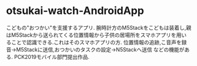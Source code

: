 # otsukai-watch-AndroidApp

こどもの"おつかい"を支援するアプリ.
腕時計方のM5Stackをこどもは装着し,親はM5Stackから送られてくる位置情報から子供の居場所をスマホアプリを用いることで認識できる.これはそのスマホアプリの方.
位置情報の追跡,こ音声を録音->M5Stackに送信,おつかいのタスクの設定->N5Stackへ送信
などの機能がある.
PCK2019モバイル部門提出作品.
